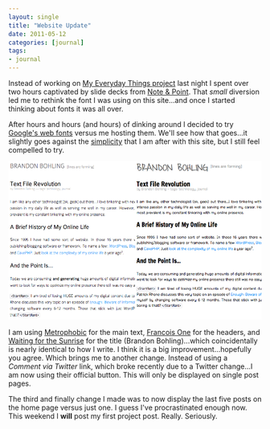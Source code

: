 ```yaml
---
layout: single
title: "Website Update"
date: 2011-05-12
categories: [journal]
tags:
- journal
---
```


Instead of working on [My Everyday Things project][metp] last night I spent over two hours captivated by slide decks from [Note &amp; Point][np]. That _small_ diversion led me to rethink the font I was using on this site...and once I started thinking about fonts it was all over.

After hours and hours (and hours) of dinking around I decided to try [Google's web fonts][google] versus me hosting them. We'll see how that goes...it slightly goes against the [simplicity][text] that I am after with this site, but I still feel compelled to try.

![SiteFonts](/uploads/2011/05/SiteFonts.png "Site Fonts")

I am using [Metrophobic][] for the main text, [Francois One][fo] for the headers, and [Waiting for the Sunrise][sunrise] for the title (Brandon Bohling)...which coincidentally is nearly identical to how I write. I think it is a big improvement...hopefully you agree. Which brings me to another change. Instead of using a _Comment via Twitter_ link, which broke recently due to a Twitter change...I am now using their official button. This will only be displayed on single post pages.

The third and finally change I made was to now display the last five posts on the home page versus just one. I guess I've procrastinated enough now. This weekend I __will__ post my first project post. Really. Seriously. 

[metp]: /2011/04/My-Everyday-Things-Project/ "My Everyday Things Project by Brandon Bohling"
[np]: http://noteandpoint.com/ "Note and Point - Killer Slide Decks"
[google]: http://www.google.com/webfonts "Google's web fonts"
[text]: /2011/03/Text-File-Revolution/ "Text File Revolution by Brandon Bohling"
[metrophobic]: http://www.google.com/webfonts/family?family=Metrophobic&subset=latin "Metrophobic font"
[fo]: http://www.google.com/webfonts/family?family=Francois+One&subset=latin "Francois One font"
[sunrise]: http://www.google.com/webfonts/family?family=Waiting+for+the+Sunrise&subset=latin "Waiting for the Sunrise font"

